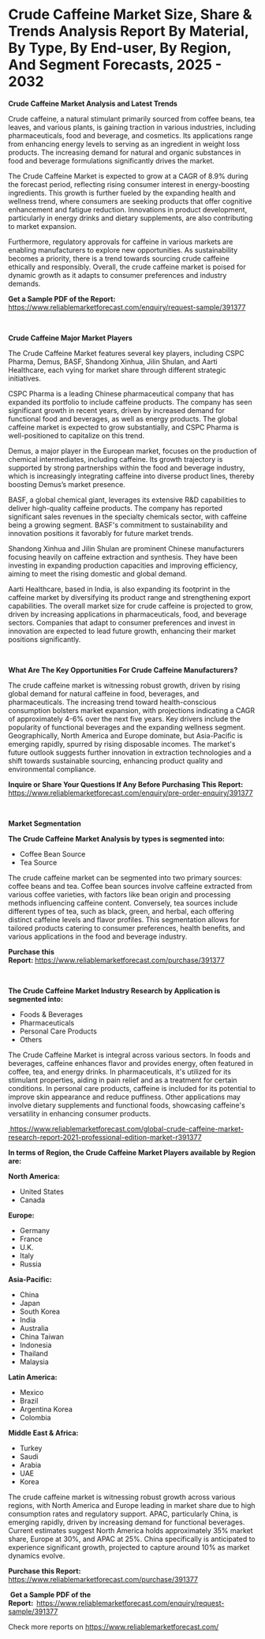 <p><h1>Crude Caffeine Market Size, Share & Trends Analysis Report By Material, By Type, By End-user, By Region, And Segment Forecasts, 2025 - 2032</h1></p><p><strong>Crude Caffeine Market Analysis and Latest Trends</strong></p>
<p><p>Crude caffeine, a natural stimulant primarily sourced from coffee beans, tea leaves, and various plants, is gaining traction in various industries, including pharmaceuticals, food and beverage, and cosmetics. Its applications range from enhancing energy levels to serving as an ingredient in weight loss products. The increasing demand for natural and organic substances in food and beverage formulations significantly drives the market.</p><p>The Crude Caffeine Market is expected to grow at a CAGR of 8.9% during the forecast period, reflecting rising consumer interest in energy-boosting ingredients. This growth is further fueled by the expanding health and wellness trend, where consumers are seeking products that offer cognitive enhancement and fatigue reduction. Innovations in product development, particularly in energy drinks and dietary supplements, are also contributing to market expansion.</p><p>Furthermore, regulatory approvals for caffeine in various markets are enabling manufacturers to explore new opportunities. As sustainability becomes a priority, there is a trend towards sourcing crude caffeine ethically and responsibly. Overall, the crude caffeine market is poised for dynamic growth as it adapts to consumer preferences and industry demands.</p></p>
<p><strong>Get a Sample PDF of the Report:&nbsp;</strong> <a href="https://www.reliablemarketforecast.com/enquiry/request-sample/391377?utm_campaign=1743&utm_medium=2&utm_source=Github&utm_content=ia&utm_term=16012025&utm_id=crude-caffeine">https://www.reliablemarketforecast.com/enquiry/request-sample/391377</a></p>
<p>&nbsp;</p>
<p><strong>Crude Caffeine Major Market Players</strong></p>
<p><p>The Crude Caffeine Market features several key players, including CSPC Pharma, Demus, BASF, Shandong Xinhua, Jilin Shulan, and Aarti Healthcare, each vying for market share through different strategic initiatives.</p><p>CSPC Pharma is a leading Chinese pharmaceutical company that has expanded its portfolio to include caffeine products. The company has seen significant growth in recent years, driven by increased demand for functional food and beverages, as well as energy products. The global caffeine market is expected to grow substantially, and CSPC Pharma is well-positioned to capitalize on this trend.</p><p>Demus, a major player in the European market, focuses on the production of chemical intermediates, including caffeine. Its growth trajectory is supported by strong partnerships within the food and beverage industry, which is increasingly integrating caffeine into diverse product lines, thereby boosting Demus’s market presence.</p><p>BASF, a global chemical giant, leverages its extensive R&D capabilities to deliver high-quality caffeine products. The company has reported significant sales revenues in the specialty chemicals sector, with caffeine being a growing segment. BASF's commitment to sustainability and innovation positions it favorably for future market trends.</p><p>Shandong Xinhua and Jilin Shulan are prominent Chinese manufacturers focusing heavily on caffeine extraction and synthesis. They have been investing in expanding production capacities and improving efficiency, aiming to meet the rising domestic and global demand.</p><p>Aarti Healthcare, based in India, is also expanding its footprint in the caffeine market by diversifying its product range and strengthening export capabilities. The overall market size for crude caffeine is projected to grow, driven by increasing applications in pharmaceuticals, food, and beverage sectors. Companies that adapt to consumer preferences and invest in innovation are expected to lead future growth, enhancing their market positions significantly.</p></p>
<p>&nbsp;</p>
<p><strong>What Are The Key Opportunities For Crude Caffeine Manufacturers?</strong></p>
<p><p>The crude caffeine market is witnessing robust growth, driven by rising global demand for natural caffeine in food, beverages, and pharmaceuticals. The increasing trend toward health-conscious consumption bolsters market expansion, with projections indicating a CAGR of approximately 4-6% over the next five years. Key drivers include the popularity of functional beverages and the expanding wellness segment. Geographically, North America and Europe dominate, but Asia-Pacific is emerging rapidly, spurred by rising disposable incomes. The market's future outlook suggests further innovation in extraction technologies and a shift towards sustainable sourcing, enhancing product quality and environmental compliance.</p></p>
<p><strong>Inquire or Share Your Questions If Any Before Purchasing This Report:</strong> <a href="https://www.reliablemarketforecast.com/enquiry/pre-order-enquiry/391377?utm_campaign=1743&utm_medium=2&utm_source=Github&utm_content=ia&utm_term=16012025&utm_id=crude-caffeine">https://www.reliablemarketforecast.com/enquiry/pre-order-enquiry/391377</a></p>
<p>&nbsp;</p>
<p><strong>Market Segmentation</strong></p>
<p><strong>The Crude Caffeine Market Analysis by types is segmented into:</strong></p>
<p><ul><li>Coffee Bean Source</li><li>Tea Source</li></ul></p>
<p><p>The crude caffeine market can be segmented into two primary sources: coffee beans and tea. Coffee bean sources involve caffeine extracted from various coffee varieties, with factors like bean origin and processing methods influencing caffeine content. Conversely, tea sources include different types of tea, such as black, green, and herbal, each offering distinct caffeine levels and flavor profiles. This segmentation allows for tailored products catering to consumer preferences, health benefits, and various applications in the food and beverage industry.</p></p>
<p><strong>Purchase this Report:&nbsp;</strong><a href="https://www.reliablemarketforecast.com/purchase/391377?utm_campaign=1743&utm_medium=2&utm_source=Github&utm_content=ia&utm_term=16012025&utm_id=crude-caffeine">https://www.reliablemarketforecast.com/purchase/391377</a></p>
<p>&nbsp;</p>
<p><strong>The Crude Caffeine Market Industry Research by Application is segmented into:</strong></p>
<p><ul><li>Foods & Beverages</li><li>Pharmaceuticals</li><li>Personal Care Products</li><li>Others</li></ul></p>
<p><p>The Crude Caffeine Market is integral across various sectors. In foods and beverages, caffeine enhances flavor and provides energy, often featured in coffee, tea, and energy drinks. In pharmaceuticals, it's utilized for its stimulant properties, aiding in pain relief and as a treatment for certain conditions. In personal care products, caffeine is included for its potential to improve skin appearance and reduce puffiness. Other applications may involve dietary supplements and functional foods, showcasing caffeine's versatility in enhancing consumer products.</p></p>
<p><a href="https://www.reliablemarketforecast.com/global-crude-caffeine-market-research-report-2021-professional-edition-market-r391377?utm_campaign=1743&utm_medium=2&utm_source=Github&utm_content=ia&utm_term=16012025&utm_id=crude-caffeine">&nbsp;https://www.reliablemarketforecast.com/global-crude-caffeine-market-research-report-2021-professional-edition-market-r391377</a></p>
<p><strong>In terms of Region, the Crude Caffeine Market Players available by Region are:</strong></p>
<p>
    <p> <strong> North America: </strong>
        <ul>
            <li>United States</li>
            <li>Canada</li>
        </ul>
        </p> 
    <p> <strong> Europe: </strong>
        <ul>
            <li>Germany</li>
            <li>France</li>
            <li>U.K.</li>
            <li>Italy</li>
            <li>Russia</li>
        </ul>
        </p> 
    <p> <strong> Asia-Pacific: </strong>
        <ul>
            <li>China</li>
            <li>Japan</li>
            <li>South Korea</li>
            <li>India</li>
            <li>Australia</li>
            <li>China Taiwan</li>
            <li>Indonesia</li>
            <li>Thailand</li>
            <li>Malaysia</li>
        </ul>
        </p> 
    <p> <strong> Latin America: </strong>
        <ul>
            <li>Mexico</li>
            <li>Brazil</li>
            <li>Argentina Korea</li>
            <li>Colombia</li>
        </ul>
        </p> 
    <p> <strong> Middle East & Africa: </strong>
        <ul>
            <li>Turkey</li>
            <li>Saudi</li>
            <li>Arabia</li>
            <li>UAE</li>
            <li>Korea</li>
        </ul>
    </p>
    </p>
<p><p>The crude caffeine market is witnessing robust growth across various regions, with North America and Europe leading in market share due to high consumption rates and regulatory support. APAC, particularly China, is emerging rapidly, driven by increasing demand for functional beverages. Current estimates suggest North America holds approximately 35% market share, Europe at 30%, and APAC at 25%. China specifically is anticipated to experience significant growth, projected to capture around 10% as market dynamics evolve.</p></p>
<p><strong>Purchase this Report: </strong><a href="https://www.reliablemarketforecast.com/purchase/391377?utm_campaign=1743&utm_medium=2&utm_source=Github&utm_content=ia&utm_term=16012025&utm_id=crude-caffeine">https://www.reliablemarketforecast.com/purchase/391377</a></p>
<p>&nbsp;<strong>Get a Sample PDF of the Report:&nbsp;&nbsp;</strong><a href="https://www.reliablemarketforecast.com/enquiry/request-sample/391377?utm_campaign=1743&utm_medium=2&utm_source=Github&utm_content=ia&utm_term=16012025&utm_id=crude-caffeine">https://www.reliablemarketforecast.com/enquiry/request-sample/391377</a></p>
<p><strong></strong></p>
<p>Check more reports on <a href="https://www.reliablemarketforecast.com/?utm_campaign=1743&utm_medium=2&utm_source=Github&utm_content=ia&utm_term=16012025&utm_id=crude-caffeine">https://www.reliablemarketforecast.com/</a></p>